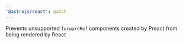 ```yaml
---
'@astrojs/react': patch
---
```


Prevents unsupported `forwardRef` components created by Preact from being rendered by React

